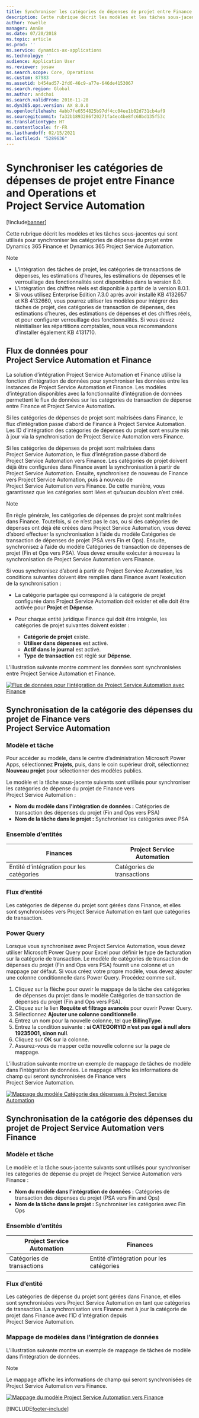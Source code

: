```yaml
---
title: Synchroniser les catégories de dépenses de projet entre Finance and Operations et Project Service Automation
description: Cette rubrique décrit les modèles et les tâches sous-jacentes qui sont utilisés pour synchroniser les catégories de dépense du projet entre Microsoft Dynamics 365 Finance et Dynamics 365 Project Service Automation.
author: Yowelle
manager: AnnBe
ms.date: 07/20/2018
ms.topic: article
ms.prod: ''
ms.service: dynamics-ax-applications
ms.technology: ''
audience: Application User
ms.reviewer: josaw
ms.search.scope: Core, Operations
ms.custom: 87983
ms.assetid: b454ad57-2fd6-46c9-a77e-646de4153067
ms.search.region: Global
ms.author: andchoi
ms.search.validFrom: 2016-11-28
ms.dyn365.ops.version: AX 8.0.0
ms.openlocfilehash: 4abb7fe6554825b97df4cc04ee1b02d731cb4af9
ms.sourcegitcommit: fa32b1893286f20271fa4ec4be8fc68bd135f53c
ms.translationtype: HT
ms.contentlocale: fr-FR
ms.lasthandoff: 02/15/2021
ms.locfileid: "5289636"
---
```

# <a name="synchronize-project-expense-categories-between-finance-and-operations-and-project-service-automation"></a>Synchroniser les catégories de dépenses de projet entre Finance and Operations et Project Service Automation

[!include[banner](../includes/banner.md)]

Cette rubrique décrit les modèles et les tâches sous-jacentes qui sont utilisés pour synchroniser les catégories de dépense du projet entre Dynamics 365 Finance et Dynamics 365 Project Service Automation.

> [!NOTE]
> - L’intégration des tâches de projet, les catégories de transactions de dépenses, les estimations d’heures, les estimations de dépenses et le verrouillage des fonctionnalités sont disponibles dans la version 8.0.
> - L’intégration des chiffres réels est disponible à partir de la version 8.0.1.
> - Si vous utilisez Enterprise Edition 7.3.0 après avoir installé KB 4132657 et KB 4132660, vous pourrez utiliser les modèles pour intégrer des tâches de projet, des catégories de transaction de dépenses, des estimations d’heures, des estimations de dépenses et des chiffres réels, et pour configurer verrouillage des fonctionnalités. Si vous devez réinitialiser les répartitions comptables, nous vous recommandons d’installer également KB 4131710.

## <a name="data-flow-for-project-service-automation-and-finance"></a>Flux de données pour Project Service Automation et Finance

La solution d’intégration Project Service Automation et Finance utilise la fonction d’intégration de données pour synchroniser les données entre les instances de Project Service Automation et Finance. Les modèles d’intégration disponibles avec la fonctionnalité d’intégration de données permettent le flux de données sur les catégories de transaction de dépense entre Finance et Project Service Automation.

Si les catégories de dépenses de projet sont maîtrisées dans Finance, le flux d’intégration passe d’abord de Finance à Project Service Automation. Les ID d’intégration des catégories de dépenses du projet sont ensuite mis à jour via la synchronisation de Project Service Automation vers Finance.

Si les catégories de dépenses de projet sont maîtrisées dans Project Service Automation, le flux d’intégration passe d’abord de Project Service Automation vers Finance. Les catégories de projet doivent déjà être configurées dans Finance avant la synchronisation à partir de Project Service Automation. Ensuite, synchronisez de nouveau de Finance vers Project Service Automation, puis à nouveau de Project Service Automation vers Finance. De cette manière, vous garantissez que les catégories sont liées et qu’aucun doublon n’est créé.

> [!NOTE]
> En règle générale, les catégories de dépenses de projet sont maîtrisées dans Finance. Toutefois, si ce n’est pas le cas, ou si des catégories de dépenses ont déjà été créées dans Project Service Automation, vous devez d’abord effectuer la synchronisation à l’aide du modèle Catégories de transaction de dépenses de projet (PSA vers Fin et Ops). Ensuite, synchronisez à l’aide du modèle Catégories de transaction de dépenses de projet (Fin et Ops vers PSA). Vous devez ensuite exécuter à nouveau la synchronisation de Project Service Automation vers Finance.
>
> Si vous synchronisez d’abord à partir de Project Service Automation, les conditions suivantes doivent être remplies dans Finance avant l’exécution de la synchronisation :
>
> - La catégorie partagée qui correspond à la catégorie de projet configurée dans Project Service Automation doit exister et elle doit être activée pour **Projet** et **Dépense**.
> - Pour chaque entité juridique Finance qui doit être intégrée, les catégories de projet suivantes doivent exister :
>
>     - **Catégorie de projet** existe. 
>     - **Utiliser dans dépenses** est activé.
>     - **Actif dans le journal** est activé.
>     - **Type de transaction** est réglé sur **Dépense**.

L’illustration suivante montre comment les données sont synchronisées entre Project Service Automation et Finance.

[![Flux de données pour l’intégration de Project Service Automation avec Finance](./media/ProjectExpenseCategoriesFlow.png)](./media/ProjectExpenseCategoriesFlow.png)

## <a name="project-expense-category-synchronization-from-finance-to-project-service-automation"></a>Synchronisation de la catégorie des dépenses du projet de Finance vers Project Service Automation

### <a name="template-and-task"></a>Modèle et tâche

Pour accéder au modèle, dans le centre d’administration Microsoft Power Apps, sélectionnez **Projets**, puis, dans le coin supérieur droit, sélectionnez **Nouveau projet** pour sélectionner des modèles publics.

Le modèle et la tâche sous-jacente suivants sont utilisés pour synchroniser les catégories de dépense du projet de Finance vers Project Service Automation :

- **Nom du modèle dans l’intégration de données :** Catégories de transaction des dépenses du projet (Fin and Ops vers PSA)
- **Nom de la tâche dans le projet :** Synchroniser les catégories avec PSA

### <a name="entity-set"></a>Ensemble d’entités

| Finances                           | Project Service Automation |
|-----------------------------------|----------------------------|
| Entité d’intégration pour les catégories | Catégories de transactions     |

### <a name="entity-flow"></a>Flux d’entité

Les catégories de dépense du projet sont gérées dans Finance, et elles sont synchronisées vers Project Service Automation en tant que catégories de transaction.

### <a name="power-query"></a>Power Query

Lorsque vous synchronisez avec Project Service Automation, vous devez utiliser Microsoft Power Query pour Excel pour définir le type de facturation sur la catégorie de transaction. Le modèle de catégories de transaction de dépenses du projet (Fin and Ops vers PSA) fournit une colonne et un mappage par défaut. Si vous créez votre propre modèle, vous devez ajouter une colonne conditionnelle dans Power Query. Procédez comme suit.

1. Cliquez sur la flèche pour ouvrir le mappage de la tâche des catégories de dépenses du projet dans le modèle Catégories de transaction de dépenses du projet (Fin and Ops vers PSA).
2. Cliquez sur le lien **Requête et filtrage avancés** pour ouvrir Power Query.
2. Sélectionnez **Ajouter une colonne conditionnelle**.
3. Entrez un nom pour la nouvelle colonne, tel que **BillingType**.
4. Entrez la condition suivante : **si CATEGORYID n’est pas égal à null alors 19235001, sinon null**.
5. Cliquez sur **OK** sur la colonne.
6. Assurez-vous de mapper cette nouvelle colonne sur la page de mappage.

L’illustration suivante montre un exemple de mappage de tâches de modèle dans l’intégration de données. Le mappage affiche les informations de champ qui seront synchronisées de Finance vers Project Service Automation.

[![Mappage du modèle Catégorie des dépenses à Project Service Automation](./media/ProjectExpenseCategoriesToPSAMapping.jpg)](./media/ProjectExpenseCategoriesToPSAMapping.jpg)

## <a name="project-expense-category-synchronization-from-project-service-automation-to-finance"></a>Synchronisation de la catégorie des dépenses du projet de Project Service Automation vers Finance

### <a name="template-and-task"></a>Modèle et tâche

Le modèle et la tâche sous-jacente suivants sont utilisés pour synchroniser les catégories de dépense du projet de Project Service Automation vers Finance :

- **Nom du modèle dans l’intégration de données :** Catégories de transaction des dépenses du projet (PSA vers Fin and Ops)
- **Nom de la tâche dans le projet :** Synchroniser les catégories avec Fin Ops

### <a name="entity-set"></a>Ensemble d’entités

| Project Service Automation | Finances                           |
|----------------------------|-----------------------------------|
| Catégories de transactions     | Entité d’intégration pour les catégories |

### <a name="entity-flow"></a>Flux d’entité

Les catégories de dépense du projet sont gérées dans Finance, et elles sont synchronisées vers Project Service Automation en tant que catégories de transaction. La synchronisation vers Finance met à jour la catégorie de projet dans Finance avec l’ID d’intégration depuis Project Service Automation.

### <a name="template-mapping-in-data-integration"></a>Mappage de modèles dans l’intégration de données

L’illustration suivante montre un exemple de mappage de tâches de modèle dans l’intégration de données.

> [!NOTE]
> Le mappage affiche les informations de champ qui seront synchronisées de Project Service Automation vers Finance.

[![Mappage du modèle Project Service Automation vers Finance](./media/ProjectExpenseCategoriesToFinOpsMapping.jpg)](./media/ProjectExpenseCategoriesToFinOpsMapping.jpg)


[!INCLUDE[footer-include](../includes/footer-banner.md)]